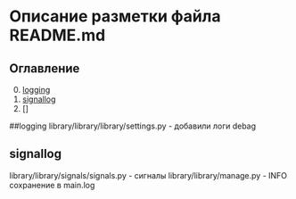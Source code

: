 # Описание разметки файла README.md

## Оглавление

0. [logging](#logging)
1. [signallog](#signallog)
2. []


##logging
library/library/library/settings.py  - добавили логи debag

## signallog
library/library/signals/signals.py  - сигналы
library/library/manage.py  - INFO сохранение в main.log 
